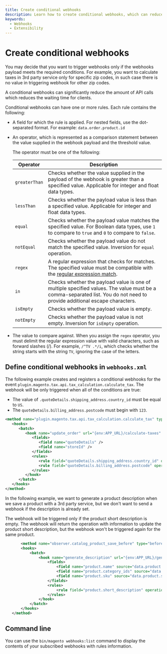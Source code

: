 ```yaml
---
title: Create conditional webhooks
description: Learn how to create conditional webhooks, which can reduce the amount of remote API calls.
keywords:
  - Webhooks
  - Extensibility
---
```


# Create conditional webhooks

You may decide that you want to trigger webhooks only if the webhooks payload meets the required conditions. For example, you want to calculate taxes in 3rd party service only for specific zip codes, in such case there is no value in triggering webhook for other zip codes.

A conditional webhooks can significantly reduce the amount of API calls which reduces the waiting time for clients.

Conditional webhooks can have one or more rules. Each rule contains the following:

*  A field for which the rule is applied. For nested fields, use the dot-separated format. For example: `data.order.product.id`

*  An operator, which is represented as a comparison statement between the value supplied in the webhook payload and the threshold value.

   The operator must be one of the following:

   | Operator | Description |
   |---|---|
   `greaterThan` | Checks whether the value supplied in the payload of the webhook is greater than a specified value. Applicable for integer and float data types.
   `lessThan` | Checks whether the payload value is less than a specified value. Applicable for integer and float data types.
   `equal` | Checks whether the payload value matches the specified value. For Boolean data types, use `1` to compare to `true` and `0` to compare to `false`.
   `notEqual` | Checks whether the payload value do not match the specified value. Inversion for `equal` operation.
   `regex` | A regular expression that checks for matches. The specified value must be compatible with the [regular expression match](https://www.php.net/manual/en/function.preg-match.php).
   `in`| Checks whether the payload value is one of multiple specified values. The value must be a comma-separated list. You do not need to provide additional escape characters.
   `isEmpty` | Checks whether the payload value is empty.
   `notEmpty` | Checks whether the payload value is not empty. Inversion for `isEmpty` operation.

*  The value to compare against. When you assign the `regex` operator, you must delimit the regular expression value with valid characters, such as forward slashes (/). For example, `/^TV .*/i`, which checks whether the string starts with the string `TV`, ignoring the case of the letters.

## Define conditional webhooks in `webhooks.xml`

The following example creates and registers a conditional webhooks for the event `plugin.magento.tax.api.tax_calculation.calculate_tax`. The webhook will be only triggered when all of the conditions are true:

*  The value of `.quoteDetails.shipping_address.country_id` must be equal to `US`.
*  The `quoteDetails.billing_address.postcode` must begin with `123`.

```xml
<method name="plugin.magento.tax.api.tax_calculation.calculate_tax" type="after">
   <hooks>
      <batch>
         <hook name="update_order" url="{env:APP_URL}/calculate-taxes" method="POST" timeout="5000" softTimeout="1000" priority="300" required="false" fallbackErrorMessage="The taxes can not be calculated">
            <fields>
               <field name="quoteDetails" />
               <field name="storeId" />
            </fields>
            <rules>
               <rule field="quoteDetails.shipping_address.country_id" operator="equal" value="US" />
               <rule field="quoteDetails.billing_address.postcode" operator="regex" value="/^123/" />
            </rules>
         </hook>
      </batch>
   </hooks>
</method>
```

In the following example, we want to generate a product description when we save a product with a 3rd party service, but we don't want to send a webhook if the description is already set.

The webhook will be triggered only if the product short description is empty. The webhook will return the operation with information to update the product short description, but the webhook won't be triggered again for the same product.

```xml
       <method name="observer.catalog_product_save_before" type="before">
       <hooks>
           <batch>
               <hook name="generate_description" url="{env:APP_URL}/generate-product-description" timeout="5000" softTimeout="1000" priority="300" required="true" fallbackErrorMessage="The product could not be updated">
                   <fields>
                       <field name="product.name" source="data.product.name" />
                       <field name="product.category_ids" source="data.product.category_ids" />
                       <field name="product.sku" source="data.product.sku" />
                   </fields>
                   <rules>
                       <rule field="product.short_description" operation="isEmpty" />
                   </rules>
               </hook>
           </batch>
       </hooks>
   </method>
```

## Command line

You can use the `bin/magento webhooks:list` command to display the contents of your subscribed webhooks with rules information.
